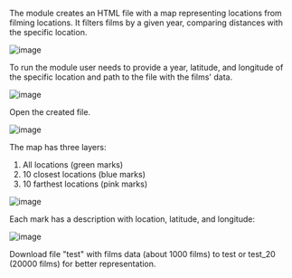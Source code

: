 The module creates an HTML file with a map representing locations from filming locations.
It filters films by a given year, comparing distances with the specific location. 

![image](https://user-images.githubusercontent.com/92580927/152962036-3a652f42-5147-4be0-88fa-469ec5f5b04f.png)

To run the module user needs to provide a year, latitude, and longitude of the specific location and path to the file with the films' data.

![image](https://user-images.githubusercontent.com/92580927/152962913-d7840dc1-43ef-4e70-ae69-344d406b372b.png)

Open the created file.

![image](https://user-images.githubusercontent.com/92580927/152960737-be90b0f9-8836-4afc-9eba-2429d5208b29.png)

The map has three layers: 
1) All locations (green marks)
2) 10 closest locations (blue marks)
3) 10 farthest locations (pink marks)

![image](https://user-images.githubusercontent.com/92580927/152966207-c57089c6-cbca-46b8-a4df-7b2dbeca1ca3.png)

Each mark has a description with location, latitude, and longitude:

![image](https://user-images.githubusercontent.com/92580927/152966046-509e22d3-c62c-4046-911b-4e738916b0c1.png)

Download file "test" with films data (about 1000 films) to test or test_20 (20000 films) for better representation.
